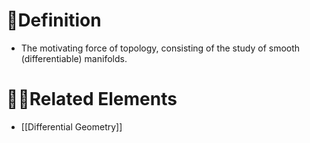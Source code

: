 # 📝Definition
- The motivating force of topology, consisting of the study of smooth (differentiable) manifolds.

# 🙋‍♂️Related Elements
- [[Differential Geometry]]
